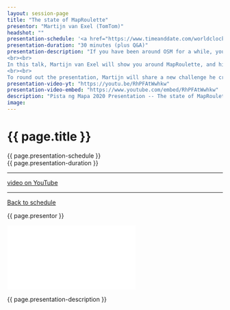 ```yaml
---
layout: session-page
title: "The state of MapRoulette"
presentor: "Martijn van Exel (TomTom)"
headshot: ""
presentation-schedule: '<a href="https://www.timeanddate.com/worldclock/fixedtime.html?iso=2020-11-13T13:00:00Z">13 Nov 2020, 21:00 UTC+8</a>'
presentation-duration: "30 minutes (plus Q&A)"
presentation-description: "If you have been around OSM for a while, you will probably have heard of MapRoulette, the micro-tasking platform for OpenStreetMap. Using MapRoulette, anyone can solve small tasks to help improve OSM in your local area, or anywhere in the world. Creating tasks for others to solve is made easy with an intuitive web interface. Thousands of Challenges are currently online and millions of tasks have been solved by mappers like you!
<br><br>
In this talk, Martijn van Exel will show you around MapRoulette, and highlight the most interesting features that were added in the last year. He will also look ahead to some of the exciting new features coming in the near future.
<br><br>
To round out the presentation, Martijn will share a new challenge he created in collaboration with TomTom, his employer. The Challenge identifies thousands of unnamed OSM ways in The Philippines that TomTom knows the name of."
presentation-video-yt: "https://youtu.be/RhPFAtWwhkw"
presentation-video-embed: "https://www.youtube.com/embed/RhPFAtWwhkw"
description: "Pista ng Mapa 2020 Presentation -- The state of MapRoulette by Martijn van Exel (TomTom)"
image:
---
```


<h1 class="color-pnm-blue">{{ page.title }}</h1>
<div class="row my-4">
<section class="col-lg-3">
<p class="small">{{ page.presentation-schedule }}<br>
{{ page.presentation-duration }}
</p>
<hr>
<p class="small">
<a href="{{ page.presentation-video-yt }}">video on YouTube</a>
</p>
<hr>
<p class="small"><a href="{{ site.baseurl }}/programme/">Back to schedule</a>
</p>
</section>
<section class="col-lg-9">
<p>{{ page.presentor }}</p>
<div class="embed-responsive embed-responsive-16by9">
<iframe class="mb-4 embed-responsive-item" src="{{ page.presentation-video-embed }}" frameborder="0" allow="accelerometer; autoplay; clipboard-write; encrypted-media; gyroscope; picture-in-picture" allowfullscreen></iframe>
</div>
<p class="mt-4">{{ page.presentation-description }}
</p>
</section>
</div>